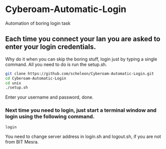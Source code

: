 # Cyberoam-Automatic-Login
Automation of boring login task 

## Each time you connect your lan you are asked to enter your login credentials.
Why do it when you can skip the boring stuff, login just by typing a single command. All you need to do is run the setup.sh.

```bash
git clone https://github.com/scheleon/Cyberoam-Automatic-Login.git
cd Cyberoam-Automatic-Login
cd unix
./setup.sh
```

Enter your username and password, done.

### Next time you need to login, just start a terminal window and login using the following command. 

```
login
```

You need to change server address in login.sh and logout.sh, if you are not from BIT Mesra.

